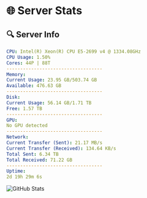 # 🌐 Server Stats
## 🔍 Server Info
```yaml
CPU: Intel(R) Xeon(R) CPU E5-2699 v4 @ 1334.08GHz
CPU Usage: 1.50%
Cores: 44P | 88T
-----------------------------------
Memory:
Current Usage: 23.95 GB/503.74 GB
Available: 476.63 GB
-----------------------------------
Disk:
Current Usage: 56.14 GB/1.71 TB
Free: 1.57 TB
-----------------------------------
GPU:
No GPU detected
-----------------------------------
Network:
Current Transfer (Sent): 21.17 MB/s
Current Transfer (Received): 134.64 KB/s
Total Sent: 6.34 TB
Total Received: 71.22 GB
-----------------------------------
Uptime:
2d 19h 29m 6s
```
![GitHub Stats](https://img.shields.io/badge/Updated-2025-03-10_16:51:55-blue)